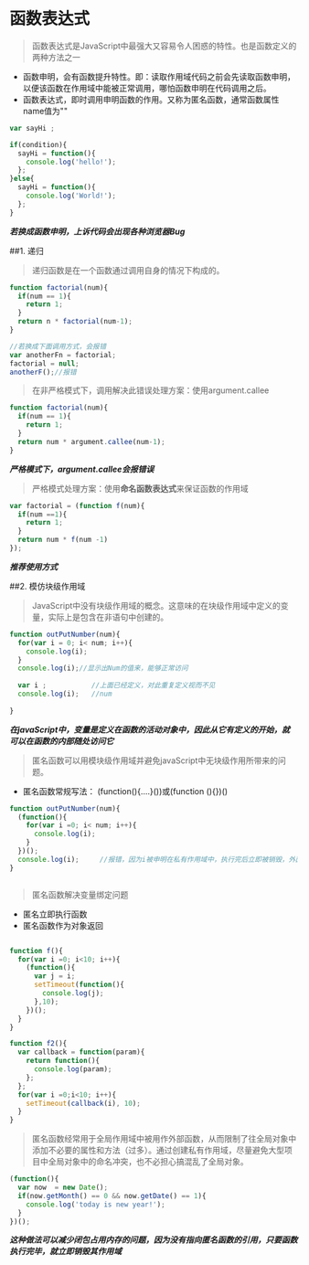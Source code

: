 # 函数表达式

> 函数表达式是JavaScript中最强大又容易令人困惑的特性。也是函数定义的两种方法之一
+ 函数申明，会有函数提升特性。即：读取作用域代码之前会先读取函数申明，以便该函数在作用域中能被正常调用，哪怕函数申明在代码调用之后。
+ 函数表达式，即时调用申明函数的作用。又称为匿名函数，通常函数属性name值为""

```javascript
var sayHi ;

if(condition){
  sayHi = function(){
    console.log('hello!');
  };
}else{
  sayHi = function(){
    console.log('World!');
  };
}

```

***若换成函数申明，上诉代码会出现各种浏览器Bug***


##1. 递归

> 递归函数是在一个函数通过调用自身的情况下构成的。

```javascript 
function factorial(num){
  if(num == 1){
    return 1;
  }
  return n * factorial(num-1);
}

//若换成下面调用方式，会报错
var anotherFn = factorial;
factorial = null;
anotherF();//报错
```

> 在非严格模式下，调用解决此错误处理方案：使用argument.callee

```javascript
function factorial(num){
  if(num == 1){
    return 1;
  }
  return num * argument.callee(num-1);
}

```

***严格模式下，argument.callee会报错误***

> 严格模式处理方案：使用**命名函数表达式**来保证函数的作用域

```javascript
var factorial = (function f(num){
  if(num ==1){
    return 1;
  }
  return num * f(num -1)
});

```

***推荐使用方式***

##2. 模仿块级作用域

> JavaScript中没有块级作用域的概念。这意味的在块级作用域中定义的变量，实际上是包含在非语句中创建的。

```javascript
function outPutNumber(num){
  for(var i = 0; i< num; i++){
    console.log(i);
  }
  console.log(i);//显示出Num的值来，能够正常访问
  
  var i ;           //上面已经定义，对此重复定义视而不见
  console.log(i);   //num
  
}

```
***在javaScript中，变量是定义在函数的活动对象中，因此从它有定义的开始，就可以在函数的内部随处访问它***

> 匿名函数可以用模块级作用域并避免javaScript中无块级作用所带来的问题。
+ 匿名函数常规写法：  (function(){....}())或(function (){})()

```javascript
function outPutNumber(num){
  (function(){
    for(var i =0; i< num; i++){
      console.log(i);
    }
  })();
  console.log(i);     //报错，因为i被申明在私有作用域中，执行完后立即被销毁，外面无法访问。
}



```

> 匿名函数解决变量绑定问题
+ 匿名立即执行函数
+ 匿名函数作为对象返回

```javascript

function f(){
  for(var i =0; i<10; i++){
    (function(){
      var j = i;
      setTimeout(function(){
        console.log(j);
      },10);
    })();
  }
}

function f2(){
  var callback = function(param){
    return function(){
      console.log(param);
    };
  };
  for(var i =0;i<10; i++){
    setTimeout(callback(i), 10);
  }
}


```

> 匿名函数经常用于全局作用域中被用作外部函数，从而限制了往全局对象中添加不必要的属性和方法（过多）。通过创建私有作用域，尽量避免大型项目中全局对象中的命名冲突，也不必担心搞混乱了全局对象。

```javascript
(function(){
  var now  = new Date();
  if(now.getMonth() == 0 && now.getDate() == 1){
    console.log('today is new year!');
  }
})();

```

***这种做法可以减少闭包占用内存的问题，因为没有指向匿名函数的引用，只要函数执行完毕，就立即销毁其作用域***






